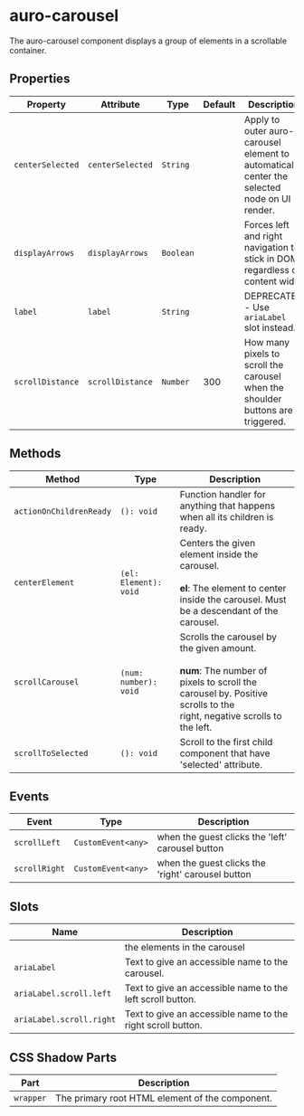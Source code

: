 # auro-carousel

The auro-carousel component displays a group of elements in a scrollable container.

## Properties

| Property         | Attribute        | Type      | Default | Description                                      |
|------------------|------------------|-----------|---------|--------------------------------------------------|
| `centerSelected` | `centerSelected` | `String`  |         | Apply to outer auro-carousel element to automatically center the selected node on UI render. |
| `displayArrows`  | `displayArrows`  | `Boolean` |         | Forces left and right navigation to stick in DOM regardless of content width |
| `label`          | `label`          | `String`  |         | DEPRECATED - Use `ariaLabel` slot instead.       |
| `scrollDistance` | `scrollDistance` | `Number`  | 300     | How many pixels to scroll the carousel when the shoulder buttons are triggered. |

## Methods

| Method                  | Type                  | Description                                      |
|-------------------------|-----------------------|--------------------------------------------------|
| `actionOnChildrenReady` | `(): void`            | Function handler for anything that happens when all its children is ready. |
| `centerElement`         | `(el: Element): void` | Centers the given element inside the carousel.<br /><br />**el**: The element to center inside the carousel. Must be a descendant of the carousel. |
| `scrollCarousel`        | `(num: number): void` | Scrolls the carousel by the given amount.<br /><br />**num**: The number of pixels to scroll the carousel by. Positive scrolls to the<br />right, negative scrolls to the left. |
| `scrollToSelected`      | `(): void`            | Scroll to the first child component that have 'selected' attribute. |

## Events

| Event         | Type               | Description                                      |
|---------------|--------------------|--------------------------------------------------|
| `scrollLeft`  | `CustomEvent<any>` | when the guest clicks the 'left' carousel button |
| `scrollRight` | `CustomEvent<any>` | when the guest clicks the 'right' carousel button |

## Slots

| Name                     | Description                                      |
|--------------------------|--------------------------------------------------|
|                          | the elements in the carousel                     |
| `ariaLabel`              | Text to give an accessible name to the carousel. |
| `ariaLabel.scroll.left`  | Text to give an accessible name to the left scroll button. |
| `ariaLabel.scroll.right` | Text to give an accessible name to the right scroll button. |

## CSS Shadow Parts

| Part      | Description                                     |
|-----------|-------------------------------------------------|
| `wrapper` | The primary root HTML element of the component. |

